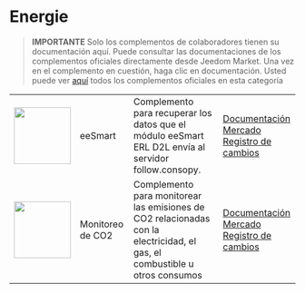 
# Energie


>**IMPORTANTE**
>Solo los complementos de colaboradores tienen su documentación aquí. Puede consultar las documentaciones de los complementos oficiales directamente desde Jeedom Market. Una vez en el complemento en cuestión, haga clic en documentación.
>Usted puede ver [aquí](https://market.jeedom.com/index.php?v=d&p=market&type=plugin&categorie=energy) todos los complementos oficiales en esta categoría


| | | | |
|--- | --- | --- | ---|
|<img src="eesmart/eesmart_icon.png" class="pluginLogo" width="100" />|eeSmart|Complemento para recuperar los datos que el módulo eeSmart ERL D2L envía al servidor follow.consopy.|[Documentación](https://caelion.github.io/jeedom-plugins-documentation/eeSmart/es_ES/)<br/>[Mercado](https://market.jeedom.com/index.php?v=d&p=market_display&id=3933)<br/>[Registro de cambios](https://caelion.github.io/jeedom-plugins-documentation/eeSmart/es_ES/changelog)|
|<img src="suiviCO2/suiviCO2_icon.png" class="pluginLogo" width="100" />|Monitoreo de CO2|Complemento para monitorear las emisiones de CO2 relacionadas con la electricidad, el gas, el combustible u otros consumos|[Documentación](https://agp42.github.io/suiviCO2/fr_FR)<br/>[Mercado](https://market.jeedom.com/index.php?v=d&p=market_display&id=3929)<br/>[Registro de cambios](https://agp42.github.io/suiviCO2/es_ES/changelog)|
